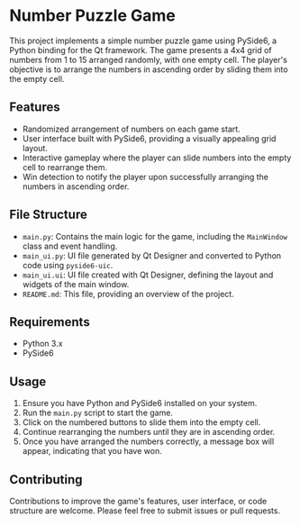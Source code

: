 # Number Puzzle Game

This project implements a simple number puzzle game using PySide6, a Python binding for the Qt framework. The game presents a 4x4 grid of numbers from 1 to 15 arranged randomly, with one empty cell. The player's objective is to arrange the numbers in ascending order by sliding them into the empty cell.

## Features

- Randomized arrangement of numbers on each game start.
- User interface built with PySide6, providing a visually appealing grid layout.
- Interactive gameplay where the player can slide numbers into the empty cell to rearrange them.
- Win detection to notify the player upon successfully arranging the numbers in ascending order.

## File Structure

- `main.py`: Contains the main logic for the game, including the `MainWindow` class and event handling.
- `main_ui.py`: UI file generated by Qt Designer and converted to Python code using `pyside6-uic`.
- `main_ui.ui`: UI file created with Qt Designer, defining the layout and widgets of the main window.
- `README.md`: This file, providing an overview of the project.

## Requirements

- Python 3.x
- PySide6

## Usage

1. Ensure you have Python and PySide6 installed on your system.
2. Run the `main.py` script to start the game.
3. Click on the numbered buttons to slide them into the empty cell.
4. Continue rearranging the numbers until they are in ascending order.
5. Once you have arranged the numbers correctly, a message box will appear, indicating that you have won.

## Contributing

Contributions to improve the game's features, user interface, or code structure are welcome. Please feel free to submit issues or pull requests.


